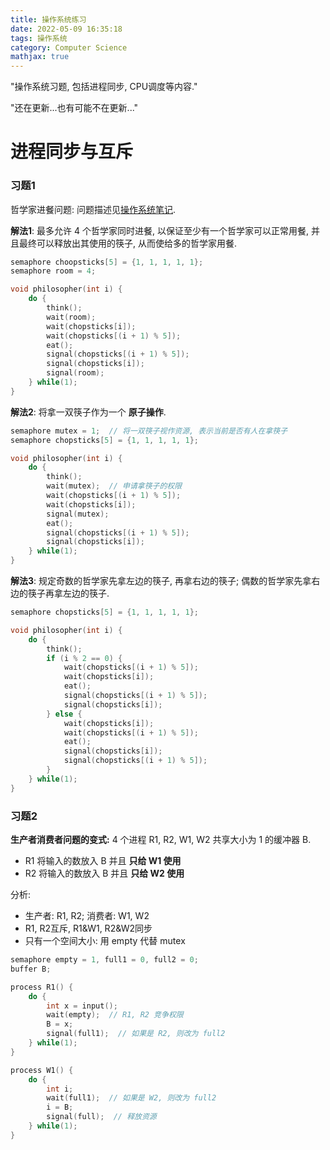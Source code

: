 ```yaml
---
title: 操作系统练习
date: 2022-05-09 16:35:18
tags: 操作系统
category: Computer Science
mathjax: true
---
```


"操作系统习题, 包括进程同步, CPU调度等内容."

"还在更新...也有可能不在更新..."

<!--more-->

# 进程同步与互斥

### 习题1
哲学家进餐问题: 问题描述见[操作系统笔记](https://andrew-rey.github.io/2022/04/19/OS/).

**解法1**: 最多允许 4 个哲学家同时进餐, 以保证至少有一个哲学家可以正常用餐, 并且最终可以释放出其使用的筷子, 从而使给多的哲学家用餐.

```C++
semaphore choopsticks[5] = {1, 1, 1, 1, 1};
semaphore room = 4;

void philosopher(int i) {
    do {
        think();
        wait(room);
        wait(chopsticks[i]);
        wait(chopsticks[(i + 1) % 5]);
        eat();
        signal(chopsticks[(i + 1) % 5]);
        signal(chopsticks[i]);
        signal(room);
    } while(1);
}
```

**解法2**: 将拿一双筷子作为一个 **原子操作**.

```C++
semaphore mutex = 1;  // 将一双筷子视作资源, 表示当前是否有人在拿筷子
semaphore chopsticks[5] = {1, 1, 1, 1, 1};

void philosopher(int i) {
    do {
        think();
        wait(mutex);  // 申请拿筷子的权限
        wait(chopsticks[(i + 1) % 5]);
        wait(chopsticks[i]);
        signal(mutex);
        eat();
        signal(chopsticks[(i + 1) % 5]);
        signal(chopsticks[i]);
    } while(1);
}
```

**解法3**: 规定奇数的哲学家先拿左边的筷子, 再拿右边的筷子; 偶数的哲学家先拿右边的筷子再拿左边的筷子.

```C++
semaphore chopsticks[5] = {1, 1, 1, 1, 1};

void philosopher(int i) {
    do {
        think();
        if (i % 2 == 0) {
            wait(chopsticks[(i + 1) % 5]);
            wait(chopsticks[i]);
            eat();
            signal(chopsticks[(i + 1) % 5]);
            signal(chopsticks[i]);
        } else {
            wait(chopsticks[i]);
            wait(chopsticks[(i + 1) % 5]);
            eat();
            signal(chopsticks[i]);
            signal(chopsticks[(i + 1) % 5]);
        }
    } while(1);
}
```

### 习题2
**生产者消费者问题的变式:** 4 个进程 R1, R2, W1, W2 共享大小为 1 的缓冲器 B.

- R1 将输入的数放入 B 并且 **只给 W1 使用**
- R2 将输入的数放入 B 并且 **只给 W2 使用** 

分析:

- 生产者: R1, R2; 消费者: W1, W2
- R1, R2互斥, R1&W1, R2&W2同步
- 只有一个空间大小: 用 empty 代替 mutex

```C++
semaphore empty = 1, full1 = 0, full2 = 0;
buffer B;

process R1() {
    do {
        int x = input();
        wait(empty);  // R1, R2 竞争权限
        B = x;
        signal(full1);  // 如果是 R2, 则改为 full2
    } while(1);
}

process W1() {
    do {
        int i;
        wait(full1);  // 如果是 W2, 则改为 full2
        i = B;
        signal(full);  // 释放资源
    } while(1);
}
```